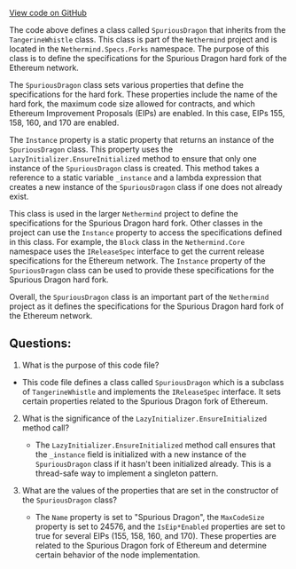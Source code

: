 [View code on GitHub](https://github.com/nethermindeth/nethermind/Nethermind.Specs/Forks/05_SpuriousDragon.cs)

The code above defines a class called `SpuriousDragon` that inherits from the `TangerineWhistle` class. This class is part of the `Nethermind` project and is located in the `Nethermind.Specs.Forks` namespace. The purpose of this class is to define the specifications for the Spurious Dragon hard fork of the Ethereum network.

The `SpuriousDragon` class sets various properties that define the specifications for the hard fork. These properties include the name of the hard fork, the maximum code size allowed for contracts, and which Ethereum Improvement Proposals (EIPs) are enabled. In this case, EIPs 155, 158, 160, and 170 are enabled.

The `Instance` property is a static property that returns an instance of the `SpuriousDragon` class. This property uses the `LazyInitializer.EnsureInitialized` method to ensure that only one instance of the `SpuriousDragon` class is created. This method takes a reference to a static variable `_instance` and a lambda expression that creates a new instance of the `SpuriousDragon` class if one does not already exist.

This class is used in the larger `Nethermind` project to define the specifications for the Spurious Dragon hard fork. Other classes in the project can use the `Instance` property to access the specifications defined in this class. For example, the `Block` class in the `Nethermind.Core` namespace uses the `IReleaseSpec` interface to get the current release specifications for the Ethereum network. The `Instance` property of the `SpuriousDragon` class can be used to provide these specifications for the Spurious Dragon hard fork.

Overall, the `SpuriousDragon` class is an important part of the `Nethermind` project as it defines the specifications for the Spurious Dragon hard fork of the Ethereum network.
## Questions: 
 1. What is the purpose of this code file?
   - This code file defines a class called `SpuriousDragon` which is a subclass of `TangerineWhistle` and implements the `IReleaseSpec` interface. It sets certain properties related to the Spurious Dragon fork of Ethereum.

2. What is the significance of the `LazyInitializer.EnsureInitialized` method call?
   - The `LazyInitializer.EnsureInitialized` method call ensures that the `_instance` field is initialized with a new instance of the `SpuriousDragon` class if it hasn't been initialized already. This is a thread-safe way to implement a singleton pattern.

3. What are the values of the properties that are set in the constructor of the `SpuriousDragon` class?
   - The `Name` property is set to "Spurious Dragon", the `MaxCodeSize` property is set to 24576, and the `IsEip*Enabled` properties are set to true for several EIPs (155, 158, 160, and 170). These properties are related to the Spurious Dragon fork of Ethereum and determine certain behavior of the node implementation.